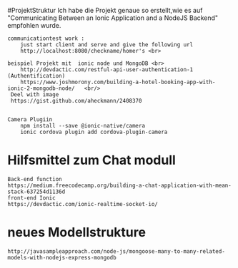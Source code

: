 #ProjektStruktur
    Ich habe die Projekt genaue so erstellt,wie es auf "Communicating Between an Ionic Application and a NodeJS Backend"
    empfohlen wurde.
    
    communicationtest work :
        just start client and serve and give the following url
        http://localhost:8080/checkname/homer's <br>
     
    beispiel Projekt mit  ionic node und MongoDB <br>
        http://devdactic.com/restful-api-user-authentication-1 (Authentification)            
        https://www.joshmorony.com/building-a-hotel-booking-app-with-ionic-2-mongodb-node/   <br/>
     Deel with image 
     https://gist.github.com/aheckmann/2408370


    Camera Plugiin
        npm install --save @ionic-native/camera
        ionic cordova plugin add cordova-plugin-camera

# Hilfsmittel zum Chat modull
    Back-end function
    https://medium.freecodecamp.org/building-a-chat-application-with-mean-stack-637254d1136d
    front-end Ionic
    https://devdactic.com/ionic-realtime-socket-io/
# neues Modellstrukture

    http://javasampleapproach.com/node-js/mongoose-many-to-many-related-models-with-nodejs-express-mongodb
   
    

